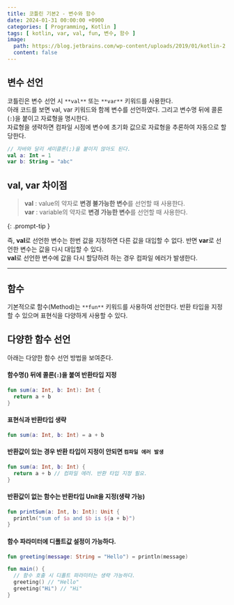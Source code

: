 ```yaml
---
title: 코틀린 기본2 - 변수와 함수
date: 2024-01-31 00:00:00 +0900
categories: [ Programming, Kotlin ]
tags: [ kotlin, var, val, fun, 변수, 함수 ]
image:
  path: https://blog.jetbrains.com/wp-content/uploads/2019/01/kotlin-2.svg
  content: false
---
```


## 변수 선언

코틀린은 변수 선언 시 `**val**` 또는 `**var**` 키워드를 사용한다.  
아래 코드를 보면 val, var 키워드와 함께 변수를 선언하였다.
그리고 변수명 뒤에 콜론(`:`)을 붙이고 자료형을 명시한다.  
자료형을 생략하면 컴파일 시점에 변수에 초기화 값으로 자료형을 추론하여 자동으로 할당한다.

```kotlin
// 자바와 달리 세미콜론(;)을 붙이지 않아도 된다.
val a: Int = 1
var b: String = "abc"
```

## val, var 차이점

> **val** : value의 약자로 **변경 불가능한 변수**를 선언할 때 사용한다.  
> **var** : variable의 약자로 **변경 가능한 변수**를 선언할 때 사용한다.
>
{: .prompt-tip }

즉, **val**로 선언한 변수는 한번 값을 지정하면 다른 값을 대입할 수 없다. 반면 **var**로 선언한 변수는 값을 다시 대입할 수 있다.  
**val**로 선언한 변수에 값을 다시 할당하려 하는 경우 컴파일 에러가 발생한다.


---

## 함수

기본적으로 함수(Method)는 `**fun**` 키워드를 사용하여 선언한다. 반환 타입을 지정할 수 있으며 표현식을 다양하게 사용할 수 있다.

## 다양한 함수 선언

아래는 다양한 함수 선언 방법을 보여준다.

#### 함수명() 뒤에 콜론(`:`)을 붙여 반환타입 지정

```kotlin
fun sum(a: Int, b: Int): Int {
  return a + b
}
```

#### 표현식과 반환타입 생략

```kotlin
fun sum(a: Int, b: Int) = a + b
```

#### 반환값이 있는 경우 반환 타입이 지정이 안되면 `컴파일 에러 발생`

```kotlin
fun sum(a: Int, b: Int) {
  return a + b // 컴파일 에러. 반환 타입 지정 필요.
}
```

#### 반환값이 없는 함수는 반환타입 Unit을 지정(생략 가능)

```kotlin
fun printSum(a: Int, b: Int): Unit {
  println("sum of $a and $b is ${a + b}")
}
```

#### 함수 파라미터에 디폴트값 설정이 가능하다.

```kotlin
fun greeting(message: String = "Hello") = println(message)

fun main() {
  // 함수 호출 시 디폴트 파라미터는 생략 가능하다.
  greeting() // "Hello"
  greeting("Hi") // "Hi"
}
```
